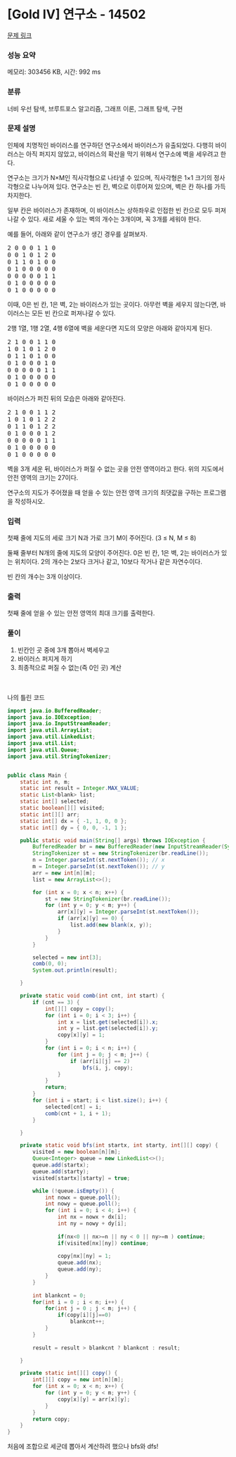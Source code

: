 # [Gold IV] 연구소 - 14502 

[문제 링크](https://www.acmicpc.net/problem/14502) 

### 성능 요약

메모리: 303456 KB, 시간: 992 ms

### 분류

너비 우선 탐색, 브루트포스 알고리즘, 그래프 이론, 그래프 탐색, 구현

### 문제 설명

<p>인체에 치명적인 바이러스를 연구하던 연구소에서 바이러스가 유출되었다. 다행히 바이러스는 아직 퍼지지 않았고, 바이러스의 확산을 막기 위해서 연구소에 벽을 세우려고 한다.</p>

<p>연구소는 크기가 N×M인 직사각형으로 나타낼 수 있으며, 직사각형은 1×1 크기의 정사각형으로 나누어져 있다. 연구소는 빈 칸, 벽으로 이루어져 있으며, 벽은 칸 하나를 가득 차지한다. </p>

<p>일부 칸은 바이러스가 존재하며, 이 바이러스는 상하좌우로 인접한 빈 칸으로 모두 퍼져나갈 수 있다. 새로 세울 수 있는 벽의 개수는 3개이며, 꼭 3개를 세워야 한다.</p>

<p>예를 들어, 아래와 같이 연구소가 생긴 경우를 살펴보자.</p>

<pre>2 0 0 0 1 1 0
0 0 1 0 1 2 0
0 1 1 0 1 0 0
0 1 0 0 0 0 0
0 0 0 0 0 1 1
0 1 0 0 0 0 0
0 1 0 0 0 0 0</pre>

<p>이때, 0은 빈 칸, 1은 벽, 2는 바이러스가 있는 곳이다. 아무런 벽을 세우지 않는다면, 바이러스는 모든 빈 칸으로 퍼져나갈 수 있다.</p>

<p>2행 1열, 1행 2열, 4행 6열에 벽을 세운다면 지도의 모양은 아래와 같아지게 된다.</p>

<pre>2 1 0 0 1 1 0
1 0 1 0 1 2 0
0 1 1 0 1 0 0
0 1 0 0 0 1 0
0 0 0 0 0 1 1
0 1 0 0 0 0 0
0 1 0 0 0 0 0</pre>

<p>바이러스가 퍼진 뒤의 모습은 아래와 같아진다.</p>

<pre>2 1 0 0 1 1 2
1 0 1 0 1 2 2
0 1 1 0 1 2 2
0 1 0 0 0 1 2
0 0 0 0 0 1 1
0 1 0 0 0 0 0
0 1 0 0 0 0 0</pre>

<p>벽을 3개 세운 뒤, 바이러스가 퍼질 수 없는 곳을 안전 영역이라고 한다. 위의 지도에서 안전 영역의 크기는 27이다.</p>

<p>연구소의 지도가 주어졌을 때 얻을 수 있는 안전 영역 크기의 최댓값을 구하는 프로그램을 작성하시오.</p>

### 입력 

 <p>첫째 줄에 지도의 세로 크기 N과 가로 크기 M이 주어진다. (3 ≤ N, M ≤ 8)</p>

<p>둘째 줄부터 N개의 줄에 지도의 모양이 주어진다. 0은 빈 칸, 1은 벽, 2는 바이러스가 있는 위치이다. 2의 개수는 2보다 크거나 같고, 10보다 작거나 같은 자연수이다.</p>

<p>빈 칸의 개수는 3개 이상이다.</p>

### 출력 

 <p>첫째 줄에 얻을 수 있는 안전 영역의 최대 크기를 출력한다.</p>

### 풀이
1. 빈칸인 곳 중에 3개 뽑아서 벽세우고
2. 바이러스 퍼지게 하기
3. 최종적으로 퍼질 수 없는(즉 0인 곳) 계산

<br><br>
나의 틀린 코드
```java
import java.io.BufferedReader;
import java.io.IOException;
import java.io.InputStreamReader;
import java.util.ArrayList;
import java.util.LinkedList;
import java.util.List;
import java.util.Queue;
import java.util.StringTokenizer;


public class Main {
	static int n, m;
	static int result = Integer.MAX_VALUE;
	static List<blank> list;
	static int[] selected;
	static boolean[][] visited;
	static int[][] arr;
	static int[] dx = { -1, 1, 0, 0 };
	static int[] dy = { 0, 0, -1, 1 };

	public static void main(String[] args) throws IOException {
		BufferedReader br = new BufferedReader(new InputStreamReader(System.in));
		StringTokenizer st = new StringTokenizer(br.readLine());
		n = Integer.parseInt(st.nextToken()); // x
		m = Integer.parseInt(st.nextToken()); // y
		arr = new int[n][m];
		list = new ArrayList<>();

		for (int x = 0; x < n; x++) {
			st = new StringTokenizer(br.readLine());
			for (int y = 0; y < m; y++) {
				arr[x][y] = Integer.parseInt(st.nextToken());
				if (arr[x][y] == 0) {
					list.add(new blank(x, y));
				}
			}
		}

		selected = new int[3];
		comb(0, 0);
		System.out.println(result);

	}

	private static void comb(int cnt, int start) {
		if (cnt == 3) {
			int[][] copy = copy();
			for (int i = 0; i < 3; i++) {
				int x = list.get(selected[i]).x;
				int y = list.get(selected[i]).y;
				copy[x][y] = 1;
			}
			for (int i = 0; i < n; i++) {
				for (int j = 0; j < m; j++) {
					if (arr[i][j] == 2)
						bfs(i, j, copy);
				}
			}
			return;
		}
		for (int i = start; i < list.size(); i++) {
			selected[cnt] = i;
			comb(cnt + 1, i + 1);
		}

	}

	private static void bfs(int startx, int starty, int[][] copy) {
		visited = new boolean[n][m];
		Queue<Integer> queue = new LinkedList<>();
		queue.add(startx);
		queue.add(starty);
		visited[startx][starty] = true;

		while (!queue.isEmpty()) {
			int nowx = queue.poll();
			int nowy = queue.poll();
			for (int i = 0; i < 4; i++) {
				int nx = nowx + dx[i];
				int ny = nowy + dy[i];
				
				if(nx<0 || nx>=n || ny < 0 || ny>=m ) continue;
				if(visited[nx][ny]) continue;
				
				copy[nx][ny] = 1;
				queue.add(nx);
				queue.add(ny);
			}
		}
		
		int blankcnt = 0;
		for(int i = 0 ; i < n; i++) {
			for(int j = 0 ; j < m; j++) {
				if(copy[i][j]==0)
					blankcnt++;
			}
		}
		
		result = result > blankcnt ? blankcnt : result;

	}

	private static int[][] copy() {
		int[][] copy = new int[n][m];
		for (int x = 0; x < n; x++) {
			for (int y = 0; y < m; y++) {
				copy[x][y] = arr[x][y];
			}
		}
		return copy;
	}
}
```
처음에 조합으로 세군데 뽑아서 계산하려 했으나 
bfs와 dfs!
